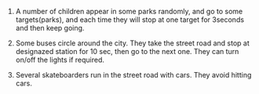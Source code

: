 1. A number of children appear in some parks randomly, and go to some targets(parks), and each time they will stop at one target for 3seconds and then keep going.

2. Some buses circle around the city. They take the street road and stop at designazed station for 10 sec, then go to the next one. They can turn on/off the lights if required.

3. Several skateboarders run in the street road with cars. They avoid hitting cars.